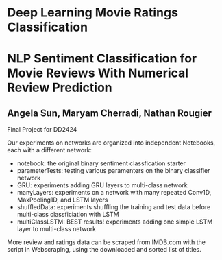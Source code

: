 # Deep Learning Movie Ratings Classification
# NLP Sentiment Classification for Movie Reviews With Numerical Review Prediction
## Angela Sun, Maryam Cherradi, Nathan Rougier

Final Project for DD2424

Our experiments on networks are organized into independent Notebooks, each with a different network:
- notebook: the original binary sentiment classfication starter
- parameterTests: testing various paramenters on the binary classifier network
- GRU: experiments adding GRU layers to multi-class network
- manyLayers: experiments on a network with many repeated Conv1D, MaxPooling1D, and LSTM layers 
- shuffledData: experiments shuffling the training and test data before multi-class classficiation with LSTM
- multiClassLSTM: BEST results! experiments adding one simple LSTM layer to multi-class network

More review and ratings data can be scraped from IMDB.com with the script in Webscraping, using the downloaded and sorted list of titles.

